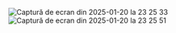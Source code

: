 ![Captură de ecran din 2025-01-20 la 23 25 33](https://github.com/user-attachments/assets/f08b39ad-031b-4c28-a177-f89c9292bb2a)
![Captură de ecran din 2025-01-20 la 23 25 51](https://github.com/user-attachments/assets/43925175-c00e-4bdb-8294-c44d13444d4f)
